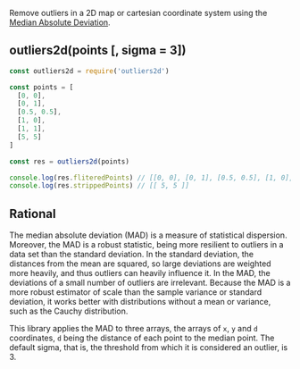 Remove outliers in a 2D map or cartesian coordinate system using the [Median Absolute Deviation](https://en.wikipedia.org/wiki/Median_absolute_deviation).

## outliers2d(points [, sigma = 3])

```js
const outliers2d = require('outliers2d')

const points = [
  [0, 0],
  [0, 1],
  [0.5, 0.5],
  [1, 0],
  [1, 1],
  [5, 5]
]

const res = outliers2d(points)

console.log(res.fliteredPoints) // [[0, 0], [0, 1], [0.5, 0.5], [1, 0], [1, 1]]
console.log(res.strippedPoints) // [[ 5, 5 ]]
```

## Rational

The median absolute deviation (MAD) is a measure of statistical dispersion. Moreover, the MAD is a robust statistic, being more resilient to outliers in a data set than the standard deviation. In the standard deviation, the distances from the mean are squared, so large deviations are weighted more heavily, and thus outliers can heavily influence it. In the MAD, the deviations of a small number of outliers are irrelevant. Because the MAD is a more robust estimator of scale than the sample variance or standard deviation, it works better with distributions without a mean or variance, such as the Cauchy distribution.

This library applies the MAD to three arrays, the arrays of `x`, `y` and `d` coordinates, `d` being the distance of each point to the median point. The default sigma, that is, the threshold from which it is considered an outlier, is 3.